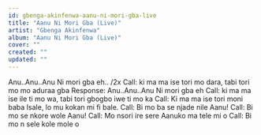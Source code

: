 ```yaml
---
id: gbenga-akinfenwa-aanu-ni-mori-gba-live
title: "Aanu Ni Mori Gba (Live)"
artist: "Gbenga Akinfenwa"
album: "Aanu Ni Mori Gba (Live)"
cover: ""
created: ""
updated: ""
---
```


Anu..Anu..Anu Ni mori gba eh.. /2x
Call: ki ma ma ise tori mo dara, tabi tori mo mo aduraa gba
Response: Anu..Anu..Anu Ni mori gba eh
Call: ki ma ma ise ile ti mo wa, tabi tori gbogbo iwe ti mo ka
Call: Ki ma ma ise tori moni baba Isale, lo mu kokan mi fi bale.
Call: Bi mo ba se njade nile
Aanu!
Call: Bi mo se nkore wole
Aanu!
Call: Mo nsori ire sere
Aanuko ma tele mi o
Call: Bi mo n sele kole mole o